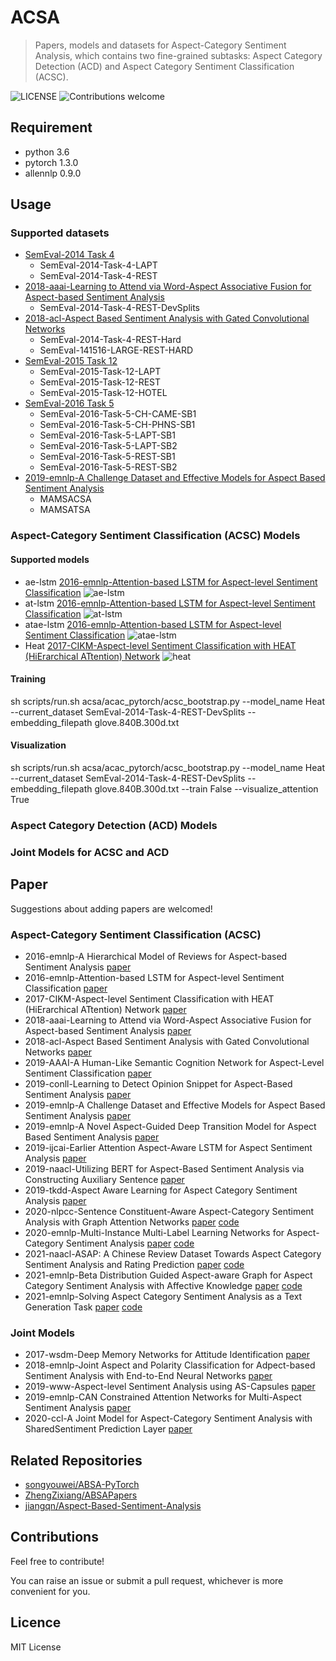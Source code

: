 # ACSA
> Papers, models and datasets for Aspect-Category Sentiment Analysis, which contains two fine-grained subtasks: Aspect Category Detection (ACD) and Aspect Category Sentiment Classification (ACSC).

![LICENSE](https://img.shields.io/packagist/l/doctrine/orm.svg)
![Contributions welcome](https://img.shields.io/badge/contributions-welcome-brightgreen.svg)

## Requirement
* python 3.6
* pytorch 1.3.0
* allennlp 0.9.0

## Usage

### Supported datasets
- [SemEval-2014 Task 4](http://alt.qcri.org/semeval2014/task4/)
    - SemEval-2014-Task-4-LAPT
    - SemEval-2014-Task-4-REST
- [2018-aaai-Learning to Attend via Word-Aspect Associative Fusion for Aspect-based Sentiment Analysis](https://arxiv.org/abs/1712.05403v1)
    - SemEval-2014-Task-4-REST-DevSplits
- [2018-acl-Aspect Based Sentiment Analysis with Gated Convolutional Networks](https://arxiv.org/abs/1805.07043)
    - SemEval-2014-Task-4-REST-Hard
    - SemEval-141516-LARGE-REST-HARD
- [SemEval-2015 Task 12](http://alt.qcri.org/semeval2015/task12/)
    - SemEval-2015-Task-12-LAPT
    - SemEval-2015-Task-12-REST
    - SemEval-2015-Task-12-HOTEL
- [SemEval-2016 Task 5](http://alt.qcri.org/semeval2016/task5/)
    - SemEval-2016-Task-5-CH-CAME-SB1
    - SemEval-2016-Task-5-CH-PHNS-SB1
    - SemEval-2016-Task-5-LAPT-SB1
    - SemEval-2016-Task-5-LAPT-SB2
    - SemEval-2016-Task-5-REST-SB1
    - SemEval-2016-Task-5-REST-SB2
- [2019-emnlp-A Challenge Dataset and Effective Models for Aspect Based Sentiment Analysis](https://www.aclweb.org/anthology/D19-1654.pdf)
    - MAMSACSA
    - MAMSATSA

### Aspect-Category Sentiment Classification (ACSC) Models
#### Supported models
- ae-lstm [2016-emnlp-Attention-based LSTM for Aspect-level Sentiment Classification](https://www.aclweb.org/anthology/D16-1058.pdf)
![ae-lstm](images/ae-lstm.png)
- at-lstm [2016-emnlp-Attention-based LSTM for Aspect-level Sentiment Classification](https://www.aclweb.org/anthology/D16-1058.pdf)
![at-lstm](images/at-lstm.png)
- atae-lstm [2016-emnlp-Attention-based LSTM for Aspect-level Sentiment Classification](https://www.aclweb.org/anthology/D16-1058.pdf)
![atae-lstm](images/atae-lstm.png)
- Heat [2017-CIKM-Aspect-level Sentiment Classification with HEAT (HiErarchical ATtention) Network](papers/2017-CIKM-Aspect-level%20Sentiment%20Classification%20with%20HEAT%20(HiErarchical%20ATtention)%20Network.pdf)
![heat](images/heat.png)
#### Training
sh scripts/run.sh acsa/acac_pytorch/acsc_bootstrap.py --model_name Heat --current_dataset SemEval-2014-Task-4-REST-DevSplits --embedding_filepath glove.840B.300d.txt

#### Visualization
sh scripts/run.sh acsa/acac_pytorch/acsc_bootstrap.py --model_name Heat --current_dataset SemEval-2014-Task-4-REST-DevSplits --embedding_filepath glove.840B.300d.txt --train False --visualize_attention True

### Aspect Category Detection (ACD) Models

### Joint Models for ACSC and ACD

## Paper
Suggestions about adding papers are welcomed!

### Aspect-Category Sentiment Classification (ACSC)
- 2016-emnlp-A Hierarchical Model of Reviews for Aspect-based Sentiment Analysis [paper](papers/2016-emnlp-A%20Hierarchical%20Model%20of%20Reviews%20for%20Aspect-based%20Sentiment%20Analysis.pdf)
- 2016-emnlp-Attention-based LSTM for Aspect-level Sentiment Classification [paper](papers/2016-emnlp-Attention-based%20LSTM%20for%20Aspect-level%20Sentiment%20Classification.pdf)
- 2017-CIKM-Aspect-level Sentiment Classification with HEAT (HiErarchical ATtention) Network [paper](papers/2017-CIKM-Aspect-level%20Sentiment%20Classification%20with%20HEAT%20(HiErarchical%20ATtention)%20Network.pdf)
- 2018-aaai-Learning to Attend via Word-Aspect Associative Fusion for Aspect-based Sentiment Analysis [paper](papers/2018-aaai-Learning%20to%20Attend%20via%20Word-Aspect%20Associative%20Fusion%20for%20Aspect-based%20Sentiment%20Analysis.pdf)
- 2018-acl-Aspect Based Sentiment Analysis with Gated Convolutional Networks [paper](papers/2018-acl-Aspect%20Based%20Sentiment%20Analysis%20with%20Gated%20Convolutional%20Networks.pdf)
- 2019-AAAI-A Human-Like Semantic Cognition Network for Aspect-Level Sentiment Classification [paper](papers/2019-AAAI-A%20Human-Like%20Semantic%20Cognition%20Network%20for%20Aspect-Level%20Sentiment%20Classification.pdf)
- 2019-conll-Learning to Detect Opinion Snippet for Aspect-Based Sentiment Analysis [paper](papers/2019-conll-Learning%20to%20Detect%20Opinion%20Snippet%20for%20Aspect-Based%20Sentiment%20Analysis.pdf)
- 2019-emnlp-A Challenge Dataset and Effective Models for Aspect Based Sentiment Analysis [paper](papers/2019-emnlp-A%20Challenge%20Dataset%20and%20Effective%20Models%20for%20Aspect%20Based%20Sentiment%20Analysis.pdf)
- 2019-emnlp-A Novel Aspect-Guided Deep Transition Model for Aspect Based Sentiment Analysis [paper](papers/2019-emnlp-A%20Novel%20Aspect-Guided%20Deep%20Transition%20Model%20for%20Aspect%20Based%20Sentiment%20Analysis.pdf)
- 2019-ijcai-Earlier Attention Aspect-Aware LSTM for Aspect Sentiment Analysis [paper](papers/2019-ijcai-Earlier%20Attention%20Aspect-Aware%20LSTM%20for%20Aspect%20Sentiment%20Analysis.pdf)
- 2019-naacl-Utilizing BERT for Aspect-Based Sentiment Analysis via Constructing Auxiliary Sentence [paper](papers/2019-naacl-Utilizing%20BERT%20for%20Aspect-Based%20Sentiment%20Analysis%20via%20Constructing%20Auxiliary%20Sentence.pdf)
- 2019-tkdd-Aspect Aware Learning for Aspect Category Sentiment Analysis [paper](papers/2019-tkdd-Aspect%20Aware%20Learning%20for%20Aspect%20Category%20Sentiment%20Analysis.pdf)
- 2020-nlpcc-Sentence Constituent-Aware Aspect-Category Sentiment Analysis with Graph Attention Networks [paper](https://arxiv.org/abs/2010.01461) [code](https://github.com/l294265421/SCAN)
- 2020-emnlp-Multi-Instance Multi-Label Learning Networks for Aspect-Category Sentiment Analysis [paper](https://arxiv.org/abs/2010.02656) [code](https://github.com/l294265421/AC-MIMLLN)
- 2021-naacl-ASAP: A Chinese Review Dataset Towards Aspect Category Sentiment Analysis and Rating Prediction [paper](https://arxiv.org/pdf/2103.06605.pdf) [code](https://github.com/Meituan-Dianping/asap)
- 2021-emnlp-Beta Distribution Guided Aspect-aware Graph for Aspect Category Sentiment Analysis with Affective Knowledge [paper](https://aclanthology.org/2021.emnlp-main.19.pdf) [code](https://github.com/BinLiang-NLP/AAGCN-ACSA)
- 2021-emnlp-Solving Aspect Category Sentiment Analysis as a Text Generation Task [paper](https://aclanthology.org/2021.emnlp-main.361.pdf) [code](https://github.com/lgw863/ACSA-generation)

### Joint Models
- 2017-wsdm-Deep Memory Networks for Attitude Identification [paper](papers/2017-wsdm-Deep%20Memory%20Networks%20for%20Attitude%20Identification.pdf)
- 2018-emnlp-Joint Aspect and Polarity Classification for Adpect-based Sentiment Analysis with End-to-End Neural Networks [paper](papers/2018-Joint%20Aspect%20and%20Polarity%20Classification%20for%20Adpect-based%20Sentiment%20Analysis%20with%20End-to-End%20Neural%20Networks.pdf)
- 2019-www-Aspect-level Sentiment Analysis using AS-Capsules [paper](papers/2019-www-Aspect-level%20Sentiment%20Analysis%20using%20AS-Capsules.pdf)
- 2019-emnlp-CAN Constrained Attention Networks for Multi-Aspect Sentiment Analysis [paper](papers/2019-emnlp-CAN%20Constrained%20Attention%20Networks%20for%20Multi-Aspect%20Sentiment%20Analysis.pdf)
- 2020-ccl-A Joint Model for Aspect-Category Sentiment Analysis with SharedSentiment Prediction Layer [paper](https://www.aclweb.org/anthology/2020.ccl-1.103.pdf)

## Related Repositories
- [songyouwei/ABSA-PyTorch](https://github.com/songyouwei/ABSA-PyTorch)
- [ZhengZixiang/ABSAPapers](https://github.com/ZhengZixiang/ABSAPapers)
- [jiangqn/Aspect-Based-Sentiment-Analysis](https://github.com/jiangqn/Aspect-Based-Sentiment-Analysis)

## Contributions

Feel free to contribute!

You can raise an issue or submit a pull request, whichever is more convenient for you.

## Licence

MIT License